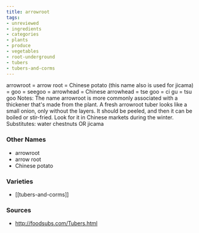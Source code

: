 ```yaml
---
title: arrowroot
tags:
- unreviewed
- ingredients
- categories
- plants
- produce
- vegetables
- root-underground
- tubers
- tubers-and-corms
---
```

arrowroot = arrow root = Chinese potato (this name also is used for jicama) = goo = seegoo = arrowhead = Chinese arrowhead = tse goo = ci gu = tsu goo Notes: The name arrowroot is more commonly associated with a thickener that's made from the plant. A fresh arrowroot tuber looks like a small onion, only without the layers. It should be peeled, and then it can be boiled or stir-fried. Look for it in Chinese markets during the winter. Substitutes: water chestnuts OR jicama

### Other Names

* arrowroot
* arrow root
* Chinese potato

### Varieties

* [[tubers-and-corms]]

### Sources
* http://foodsubs.com/Tubers.html
